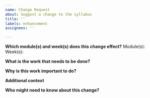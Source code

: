 ```yaml
---
name: Change Request
about: Suggest a change to the syllabus
title: ''
labels: enhancement
assignees: ''

---
```


**Which module(s) and week(s) does this change effect?**
Module(s):
Week(s):

**What is the work that needs to be done?**

<!-- Please try to be as descriptive as possible -->

**Why is this work important to do?**

<!-- Please try to be as descriptive as possible -->

**Additional context**

**Who might need to know about this change?**

<!-- Please tag people here -->
